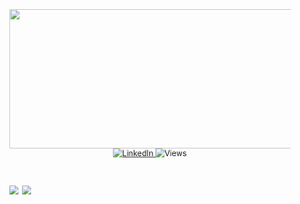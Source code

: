 <div id="header" align="center" bgcolor="teal">  
  <img src="https://media.giphy.com/media/v1.Y2lkPTc5MGI3NjExaG41ZjZsbHE1czgyenNxMHpkZnZqaXl2NXN6bGJrOTkyamN5ZGxseSZlcD12MV9pbnRlcm5hbF9naWZfYnlfaWQmY3Q9Zw/QpVUMRUJGokfqXyfa1/giphy.gif" width="1000" height="250" />
</div>
<div height="30"/>
<div align="center">
  <a href="https://www.linkedin.com/in/prunovroman-devops/">
    <img alt="LinkedIn" src="https://img.shields.io/badge/LinkedIn-blue?style=flat&logo=LinkedIn">      
  </a>
    <img alt="Views" src="https://komarev.com/ghpvc/?username=prunovroman&color=green">
</div>
<h1/>
<img src="https://github-readme-activity-graph.vercel.app/graph?username=prunovroman&theme=github-compact&bg_color=ffffff"/>
<img src="http://github-profile-summary-cards.vercel.app/api/cards/repos-per-language?username=prunovroman&theme=github"/>







